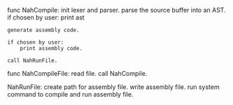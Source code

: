 func NahCompile:
	init lexer and parser.
	parse the source buffer into an AST.
	if chosen by user:
		print ast
		
	generate assembly code.
	
	if chosen by user:
		print assembly code.
		
	call NahRunFile.
	
func NahCompileFile:
	read file.
	call NahCompile.
	
NahRunFile:
	create path for assembly file.
	write assembly file.
	run system command to compile and run assembly file.

